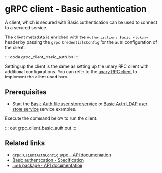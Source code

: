 # gRPC client - Basic authentication

A client, which is secured with Basic authentication can be used to connect to a secured service.

The client metadata is enriched with the `Authorization: Basic <token>` header by passing the `grpc:CredentialsConfig` for the `auth` configuration of the client.

   ::: code grpc_client_basic_auth.bal :::

Setting up the client is the same as setting up the unary RPC client with additional configurations. You can refer to the [unary RPC client](/learn/by-example/grpc-client-unary/) to implement the client used here.

## Prerequisites
- Start the [Basic Auth file user store service](/learn/by-example/grpc-service-basic-auth-file-user-store/) or [Basic Auth LDAP user store service](/learn/by-example/grpc-service-basic-auth-ldap-user-store/) service examples.

Execute the command below to run the client.

   ::: out grpc_client_basic_auth.out :::

## Related links
- [`grpc:ClientAuthConfig` type - API documentation](https://lib.ballerina.io/ballerina/grpc/latest/types#ClientAuthConfig)
- [Basic authentication - Specification](/spec/grpc/#5115-client---basic-auth)
- [`auth` package - API documentation](https://lib.ballerina.io/ballerina/auth/latest/)
